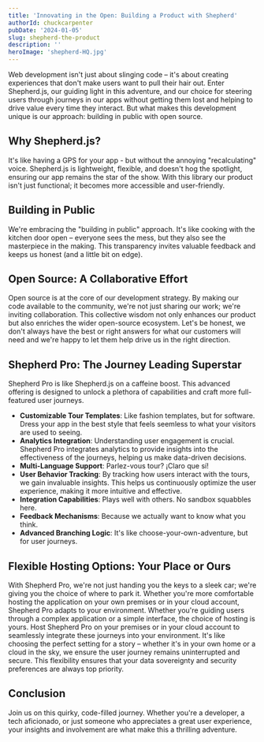 ```yaml
---
title: 'Innovating in the Open: Building a Product with Shepherd'
authorId: chuckcarpenter
pubDate: '2024-01-05'
slug: shepherd-the-product
description: ''
heroImage: 'shepherd-HQ.jpg'
---
```


Web development isn't just about slinging code – it's about creating experiences that don't make users want to pull their hair out. Enter Shepherd.js, our guiding light in this adventure, and our choice for steering users through journeys in our apps without getting them lost and helping to drive value every time they interact. But what makes this development unique is our approach: building in public with open source.

## Why Shepherd.js?

It's like having a GPS for your app - but without the annoying "recalculating" voice. Shepherd.js is lightweight, flexible, and doesn't hog the spotlight, ensuring our app remains the star of the show. With this library our product isn't just functional; it becomes more accessible and user-friendly.

## Building in Public

We're embracing the "building in public" approach. It's like cooking with the kitchen door open – everyone sees the mess, but they also see the masterpiece in the making. This transparency invites valuable feedback and keeps us honest (and a little bit on edge).

## Open Source: A Collaborative Effort

Open source is at the core of our development strategy. By making our code available to the community, we're not just sharing our work; we're inviting collaboration. This collective wisdom not only enhances our product but also enriches the wider open-source ecosystem. Let's be honest, we don't always have the best or right answers for what our customers will need and we're happy to let them help drive us in the right direction.

## Shepherd Pro: The Journey Leading Superstar

Shepherd Pro is like Shepherd.js on a caffeine boost. This advanced offering is designed to unlock a plethora of capabilities and craft more full-featured user journeys.

* **Customizable Tour Templates**: Like fashion templates, but for software. Dress your app in the best style that feels seemless to what your visitors are used to seeing.
* **Analytics Integration**: Understanding user engagement is crucial. Shepherd Pro integrates analytics to provide insights into the effectiveness of the journeys, helping us make data-driven decisions.
* **Multi-Language Support**: Parlez-vous tour? ¡Claro que sí!
* **User Behavior Tracking**: By tracking how users interact with the tours, we gain invaluable insights. This helps us continuously optimize the user experience, making it more intuitive and effective.
* **Integration Capabilities**: Plays well with others. No sandbox squabbles here.
* **Feedback Mechanisms**: Because we actually want to know what you think.
* **Advanced Branching Logic**: It's like choose-your-own-adventure, but for user journeys.

## Flexible Hosting Options: Your Place or Ours

With Shepherd Pro, we're not just handing you the keys to a sleek car; we're giving you the choice of where to park it. Whether you're more comfortable hosting the application on your own premises or in your cloud account, Shepherd Pro adapts to your environment. Whether you're guiding users through a complex application or a simple interface, the choice of hosting is yours. Host Shepherd Pro on your premises or in your cloud account to seamlessly integrate these journeys into your environment. It's like choosing the perfect setting for a story – whether it's in your own home or a cloud in the sky, we ensure the user journey remains uninterrupted and secure. This flexibility ensures that your data sovereignty and security preferences are always top priority.

## Conclusion
Join us on this quirky, code-filled journey. Whether you're a developer, a tech aficionado, or just someone who appreciates a great user experience, your insights and involvement are what make this a thrilling adventure.